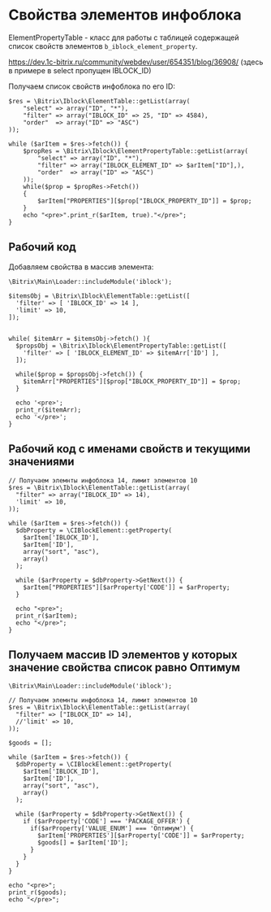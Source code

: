 # Свойства элементов инфоблока
ElementPropertyTable - класс для работы с таблицей содержащей список свойств элементов `b_iblock_element_property`.

https://dev.1c-bitrix.ru/community/webdev/user/654351/blog/36908/ (здесь в примере в select пропущен IBLOCK_ID)

Получаем список свойств инфоблока по его ID:

    $res = \Bitrix\Iblock\ElementTable::getList(array(
        "select" => array("ID", "*"),
        "filter" => array("IBLOCK_ID" => 25, "ID" => 4584),
        "order"  => array("ID" => "ASC")
    ));

    while ($arItem = $res->fetch()) {
        $propRes = \Bitrix\Iblock\ElementPropertyTable::getList(array(
            "select" => array("ID", "*"),
            "filter" => array("IBLOCK_ELEMENT_ID" => $arItem["ID"],),
            "order"  => array("ID" => "ASC")
        ));
        while($prop = $propRes->Fetch())
        {
            $arItem["PROPERTIES"][$prop["IBLOCK_PROPERTY_ID"]] = $prop;
        }
        echo "<pre>".print_r($arItem, true)."</pre>";
    }

## Рабочий код
Добавляем свойства в массив элемента:

    \Bitrix\Main\Loader::includeModule('iblock');

    $itemsObj = \Bitrix\Iblock\ElementTable::getList([
      'filter' => [ 'IBLOCK_ID' => 14 ],
      'limit' => 10,
    ]);


    while( $itemArr = $itemsObj->fetch() ){
      $propsObj = \Bitrix\Iblock\ElementPropertyTable::getList([
        'filter' => [ 'IBLOCK_ELEMENT_ID' => $itemArr['ID'] ],
      ]);

      while($prop = $propsObj->fetch()) {
        $itemArr["PROPERTIES"][$prop["IBLOCK_PROPERTY_ID"]] = $prop;
      }

      echo '<pre>';
      print_r($itemArr);
      echo '</pre>';
    }

## Рабочий код с именами свойств и текущими значениями

    // Получаем элемнты инфоблока 14, лимит элементов 10
    $res = \Bitrix\Iblock\ElementTable::getList(array(
      "filter" => array("IBLOCK_ID" => 14),
      'limit' => 10,
    ));

    while ($arItem = $res->fetch()) {
      $dbProperty = \CIBlockElement::getProperty(
        $arItem['IBLOCK_ID'],
        $arItem['ID'],
        array("sort", "asc"),
        array()
      );

      while ($arProperty = $dbProperty->GetNext()) {
        $arItem["PROPERTIES"][$arProperty['CODE']] = $arProperty;
      }

      echo "<pre>";
      print_r($arItem);
      echo "</pre>";
    }

## Получаем массив ID элементов у которых значение свойства список равно Оптимум

    \Bitrix\Main\Loader::includeModule('iblock');

    // Получаем элемнты инфоблока 14, лимит элементов 10
    $res = \Bitrix\Iblock\ElementTable::getList(array(
      "filter" => ["IBLOCK_ID" => 14],
      //'limit' => 10,
    ));

    $goods = [];

    while ($arItem = $res->fetch()) {
      $dbProperty = \CIBlockElement::getProperty(
        $arItem['IBLOCK_ID'],
        $arItem['ID'],
        array("sort", "asc"),
        array()
      );

      while ($arProperty = $dbProperty->GetNext()) {
        if ($arProperty['CODE'] === 'PACKAGE_OFFER') {
          if($arProperty['VALUE_ENUM'] === 'Оптимум') {
            $arItem['PROPERTIES'][$arProperty['CODE']] = $arProperty;
            $goods[] = $arItem['ID'];
          }
        }
      }
    }

    echo "<pre>";
    print_r($goods);
    echo "</pre>";
